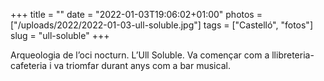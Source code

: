 +++
title = ""
date = "2022-01-03T19:06:02+01:00"
photos = ["/uploads/2022/2022-01-03-ull-soluble.jpg"]
tags = ["Castelló", "fotos"]
slug = "ull-soluble"
+++

Arqueologia de l’oci nocturn. L’Ull Soluble. Va començar com a llibreteria-cafeteria i va triomfar durant anys com a bar musical.

<img alt="" src="/uploads/2022/2022-01-03-ull-soluble.jpg">
